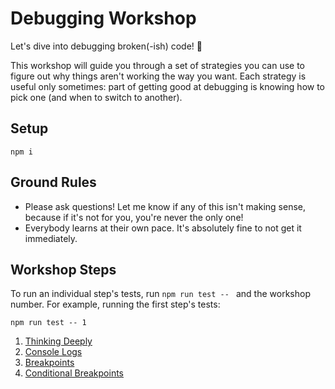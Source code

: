 # Debugging Workshop

Let's dive into debugging broken(-ish) code! 🙌

This workshop will guide you through a set of strategies you can use to figure out why things aren't working the way you want.
Each strategy is useful only sometimes: part of getting good at debugging is knowing how to pick one (and when to switch to another).

## Setup

```shell
npm i
```

## Ground Rules

- Please ask questions! Let me know if any of this isn't making sense, because if it's not for you, you're never the only one!
- Everybody learns at their own pace. It's absolutely fine to not get it immediately.

## Workshop Steps

To run an individual step's tests, run `npm run test -- ` and the workshop number.
For example, running the first step's tests:

```shell
npm run test -- 1
```

1. [Thinking Deeply](./src/1-thinking-deeply)
1. [Console Logs](./src/2-console-logs)
1. [Breakpoints](3-breakpoints)
1. [Conditional Breakpoints](4-conditional-breakpoints)
